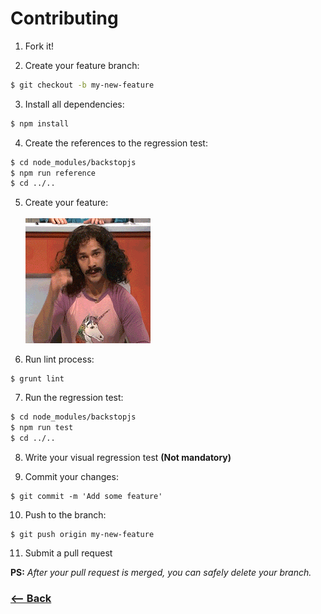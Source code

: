 # Contributing

1. Fork it!

2. Create your feature branch:
```sh
$ git checkout -b my-new-feature
```

3. Install all dependencies:
```sh
$ npm install
```

4. Create the references to the regression test:
```sh
$ cd node_modules/backstopjs
$ npm run reference
$ cd ../..
```
5. Create your feature:
<br><br>
![magic](img/magic.gif)

6. Run lint process:
```
$ grunt lint
```
7. Run the regression test:
```sh
$ cd node_modules/backstopjs
$ npm run test
$ cd ../..
```
8. Write your visual regression test **(Not mandatory)**

9. Commit your changes:
```
$ git commit -m 'Add some feature'
```

10. Push to the branch:
```
$ git push origin my-new-feature
```

11. Submit a pull request

**PS:** *After your pull request is merged, you can safely delete your branch.*

### [<-- Back](https://github.com/afonsopacifer/da-vinci-css/)
